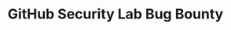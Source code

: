 ---
title: GitHub Security Lab Bug Bounty
description: The CodeQL Bug Bounty program operated by the GitHub Security Lab aims at scaling the security research community’s work across open source projects. The All For One protects against future vulnerabilities by coding and eradicating a pattern, while the Bug Slayer fixes existing occurrences of this pattern. A bounty hunter can apply to both programs sequentially to maximize their positive impact on open source projects, and their gain.
url: https://securitylab.github.com/bounties/
image:
    # url: '/assets/images/cafe.png'
    # alt: 'Cafe'
tags: ['bugbounty', 'open-source']
pubDate: 2023-11-09
draft: false
---